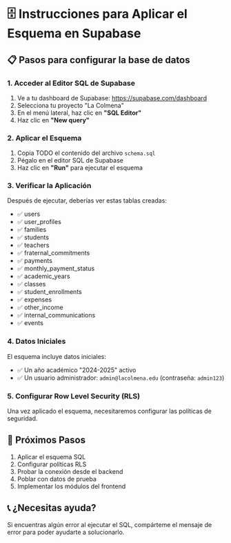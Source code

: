 # 🗄️ Instrucciones para Aplicar el Esquema en Supabase

## 📋 Pasos para configurar la base de datos

### 1. Acceder al Editor SQL de Supabase
1. Ve a tu dashboard de Supabase: https://supabase.com/dashboard
2. Selecciona tu proyecto "La Colmena"
3. En el menú lateral, haz clic en **"SQL Editor"**
4. Haz clic en **"New query"**

### 2. Aplicar el Esquema
1. Copia TODO el contenido del archivo `schema.sql`
2. Pégalo en el editor SQL de Supabase
3. Haz clic en **"Run"** para ejecutar el esquema

### 3. Verificar la Aplicación
Después de ejecutar, deberías ver estas tablas creadas:
- ✅ users
- ✅ user_profiles  
- ✅ families
- ✅ students
- ✅ teachers
- ✅ fraternal_commitments
- ✅ payments
- ✅ monthly_payment_status
- ✅ academic_years
- ✅ classes
- ✅ student_enrollments
- ✅ expenses
- ✅ other_income
- ✅ internal_communications
- ✅ events

### 4. Datos Iniciales
El esquema incluye datos iniciales:
- ✅ Un año académico "2024-2025" activo
- ✅ Un usuario administrador: `admin@lacolmena.edu` (contraseña: `admin123`)

### 5. Configurar Row Level Security (RLS)
Una vez aplicado el esquema, necesitaremos configurar las políticas de seguridad.

## 🔐 Próximos Pasos
1. Aplicar el esquema SQL
2. Configurar políticas RLS
3. Probar la conexión desde el backend
4. Poblar con datos de prueba
5. Implementar los módulos del frontend

## 📞 ¿Necesitas ayuda?
Si encuentras algún error al ejecutar el SQL, compárteme el mensaje de error para poder ayudarte a solucionarlo.


